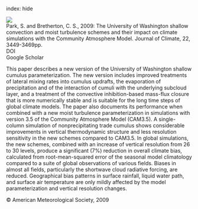 index: hide

<div class="Citation">
    <div class="Citation-thumb CitationThumb-linked"  data-href="https://doi.org/10.1175/2008jcli2557.1">
      <img src="https://static.claimspace.cloud/climate-study-static/refs/thumbs/7/Park_and_Bretherton_2009-thumb.png" />
    </div>

  <div class="Citation-body">
    <div class="Citation-text">Park, S. and Bretherton, C. S., 2009: The University of Washington shallow convection and moist turbulence schemes and their impact on climate simulations with the Community Atmosphere Model. <span class="Article-journal">Journal of Climate, </span><span class="Article-volume">22, </span>3449-3469pp.</div>
    <div class="Citation-links">
      <div class="CitationLink" data-href="https://doi.org/10.1175/2008jcli2557.1">
        <div class="CitationLink-icon CitationLink-Doi"></div>
        <div class="CitationLink-text">DOI</div>
      </div>
      <div class="CitationLink" data-href="https://scholar.google.com/scholar?q=10.1175/2008jcli2557.1">
        <div class="CitationLink-icon CitationLink-Scholar"></div>
        <div class="CitationLink-text">Google Scholar</div>
      </div>
    </div>
  </div>
</div>

This paper describes a new version of the University of Washington shallow cumulus parameterization. The new version includes improved treatments of lateral mixing rates into cumulus updrafts, the evaporation of precipitation and of the interaction of cumuli with the underlying subcloud layer, and a treatment of the convective inhibition-based mass-flux closure that is more numerically stable and is suitable for the long time steps of global climate models. The paper also documents its performance when combined with a new moist turbulence parameterization in simulations with version 3.5 of the Community Atmosphere Model (CAM3.5). A single-column simulation of nonprecipitating trade cumulus shows considerable improvements in vertical thermodynamic structure and less resolution sensitivity in the new schemes compared to CAM3.5. In global simulations, the new schemes, combined with an increase of vertical resolution from 26 to 30 levels, produce a significant (7%) reduction in overall climate bias, calculated from root-mean-squared error of the seasonal model climatology compared to a suite of global observations of various fields. Biases in almost all fields, particularly the shortwave cloud radiative forcing, are reduced. Geographical bias patterns in surface rainfall, liquid water path, and surface air temperature are only mildly affected by the model parameterization and vertical resolution changes.

<div class="Citation-copy">
&copy; American Meteorological Society, 2009
</div>